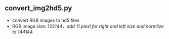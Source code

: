 ## convert_img2hd5.py
- convert RGB images to hd5 files
- RGB image size: 122*144，add 11 piexl for right and left size and normlize to 144*144
